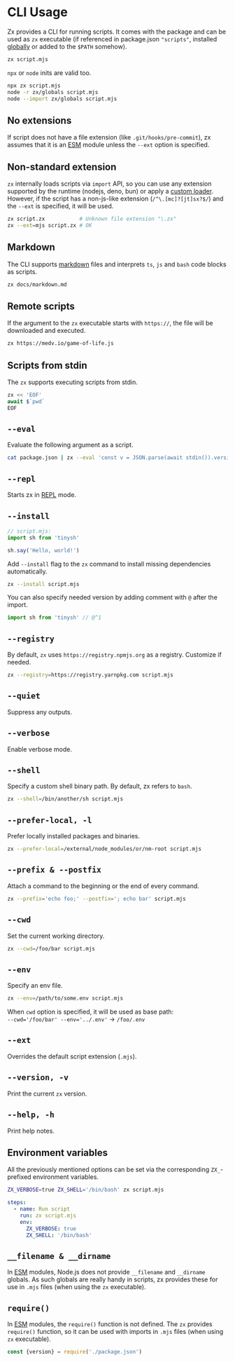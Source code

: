 # CLI Usage

Zx provides a CLI for running scripts. It comes with the package and can be used as `zx` executable (if referenced in package.json `"scripts"`, installed [globally](/setup#install) or added to the `$PATH` somehow).

```sh
zx script.mjs
```

`npx` or `node` inits are valid too.
```sh
npx zx script.mjs
node -r zx/globals script.mjs
node --import zx/globals script.mjs
```

## No extensions

If script does not have a file extension (like `.git/hooks/pre-commit`), zx
assumes that it is
an [ESM](https://nodejs.org/api/modules.html#modules_module_createrequire_filename)
module unless the `--ext` option is specified.

## Non-standard extension
`zx` internally loads scripts via `import` API, so you can use any extension supported by the runtime (nodejs, deno, bun) or apply a [custom loader](https://nodejs.org/api/cli.html#--experimental-loadermodule).
However, if the script has a non-js-like extension (`/^\.[mc]?[jt]sx?$/`) and the `--ext` is specified, it will be used.

```bash
zx script.zx           # Unknown file extension "\.zx"
zx --ext=mjs script.zx # OK
```

## Markdown
The CLI supports [markdown](/markdown) files and interprets `ts`, `js` and `bash` code blocks as scripts.

```bash
zx docs/markdown.md
```

## Remote scripts

If the argument to the `zx` executable starts with `https://`, the file will be
downloaded and executed.

```bash
zx https://medv.io/game-of-life.js
```

## Scripts from stdin

The `zx` supports executing scripts from stdin.

```js
zx << 'EOF'
await $`pwd`
EOF
```

## `--eval`

Evaluate the following argument as a script.

```bash
cat package.json | zx --eval 'const v = JSON.parse(await stdin()).version; echo(v)'
```

## `--repl`
Starts zx in [REPL](https://en.wikipedia.org/wiki/Read%E2%80%93eval%E2%80%93print_loop) mode.

## `--install`

```js
// script.mjs:
import sh from 'tinysh'

sh.say('Hello, world!')
```

Add `--install` flag to the `zx` command to install missing dependencies
automatically.

```bash
zx --install script.mjs
```

You can also specify needed version by adding comment with `@` after
the import.

```js
import sh from 'tinysh' // @^1
```

## `--registry`

By default, `zx` uses `https://registry.npmjs.org` as a registry. Customize if needed.

```bash
zx --registry=https://registry.yarnpkg.com script.mjs
```

## `--quiet`

Suppress any outputs.

## `--verbose`

Enable verbose mode.

## `--shell`

Specify a custom shell binary path. By default, zx refers to `bash`.

```bash
zx --shell=/bin/another/sh script.mjs
```

## `--prefer-local, -l`

Prefer locally installed packages and binaries.

```bash
zx --prefer-local=/external/node_modules/or/nm-root script.mjs
```

## `--prefix & --postfix`

Attach a command to the beginning or the end of every command.

```bash
zx --prefix='echo foo;' --postfix='; echo bar' script.mjs
```

## `--cwd`

Set the current working directory.

```bash
zx --cwd=/foo/bar script.mjs
```

## `--env`
Specify an env file.

```bash
zx --env=/path/to/some.env script.mjs
```

When `cwd` option is specified, it will be used as base path:  
`--cwd='/foo/bar' --env='../.env'` → `/foo/.env`

## `--ext`

Overrides the default script extension (`.mjs`).

## `--version, -v`

Print the current `zx` version.

## `--help, -h`

Print help notes.

## Environment variables
All the previously mentioned options can be set via the corresponding `ZX_`-prefixed environment variables.

```bash
ZX_VERBOSE=true ZX_SHELL='/bin/bash' zx script.mjs
```
    
```yaml
steps:
  - name: Run script
    run: zx script.mjs
    env:
      ZX_VERBOSE: true
      ZX_SHELL: '/bin/bash'
```

## `__filename & __dirname`

In [ESM](https://nodejs.org/api/esm.html) modules, Node.js does not provide
`__filename` and `__dirname` globals. As such globals are really handy in scripts,
zx provides these for use in `.mjs` files (when using the `zx` executable).

## `require()`

In [ESM](https://nodejs.org/api/modules.html#modules_module_createrequire_filename)
modules, the `require()` function is not defined.
The `zx` provides `require()` function, so it can be used with imports in `.mjs`
files (when using `zx` executable).

```js
const {version} = require('./package.json')
```

